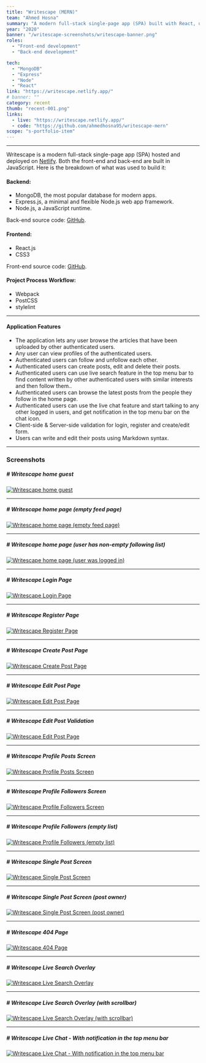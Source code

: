 ```yaml
---
title: "Writescape (MERN)"
team: "Ahmed Hosna"
summary: "A modern full-stack single-page app (SPA) built with React, using modern practices like Hooks, Context, Reducer, Suspense and more."
year: "2020"
banner: "/writescape-screenshots/writescape-banner.png"
roles:
  - "Front-end development"
  - "Back-end development"

tech:
  - "MongoDB"
  - "Express"
  - "Node"
  - "React"
link: "https://writescape.netlify.app/"
# banner: ""
category: recent
thumb: "recent-001.png"
links:
  - live: "https://writescape.netlify.app/"
  - code: "https://github.com/ahmedhosna95/writescape-mern"
scope: "s-portfolio-item"
---
```

<hr class="u-line-divider"/>

Writescape is a modern full-stack single-page app (SPA) hosted and deployed on [Netlify](https://writescape.netlify.app). Both the front-end and back-end are built in JavaScript. Here is the breakdown of what was used to build it:

#### Backend:
  - MongoDB, the most popular database for modern apps.
  - Express.js, a minimal and flexible Node.js web app framework.
  - Node.js, a JavaScript runtime.

Back-end source code: [GitHub](https://github.com/ahmedhosna95/writescape-backend-api).

#### Frontend:
  - React.js
  - CSS3

Front-end source code: [GitHub](https://github.com/ahmedhosna95/writescape-mern).

#### Project Process Workflow:
  - Webpack
  - PostCSS
  - stylelint

<hr class="u-line-divider"/>

#### Application Features

  - The application lets any user browse the articles that have been uploaded by other authenticated users.
  - Any user can view profiles of the authenticated users.
  - Authenticated users can follow and unfollow each other.
  - Authenticated users can create posts, edit and delete their posts.
  - Authenticated users can use live search feature in the top menu bar to find content written by other authenticated users with similar interests and then follow them..
  - Authenticated users can browse the latest posts from the people they follow in the home page.
  - Authenticated users can use the live chat feature and start talking to any other logged in users, and get notification in the top menu bar on the chat icon.
  - Client-side & Server-side validation for login, register and create/edit form.
  - Users can write and edit their posts using Markdown syntax.

<hr class="u-line-divider"/>

### Screenshots

##### # Writescape home guest
[![Writescape home guest](/assets/images/portfolio/writescape-screenshots/writescape-home-guest.png)](/assets/images/portfolio/writescape-screenshots/writescape-home-guest.png)

<hr class="u-line-divider"/>

##### # Writescape home page (empty feed page)
[![Writescape home page (empty feed page)](/assets/images/portfolio/writescape-screenshots/writescape-home-user-loggedin-emptyfeed.png)](/assets/images/portfolio/writescape-screenshots/writescape-home-user-loggedin-emptyfeed.png)

<hr class="u-line-divider"/>

##### # Writescape home page (user has non-empty following list)
[![Writescape home page (user was logged in)](/assets/images/portfolio/writescape-screenshots/writescape-home-user-loggedin.png)](/assets/images/portfolio/writescape-screenshots/writescape-home-user-loggedin.png)

<hr class="u-line-divider"/>

##### # Writescape Login Page
[![Writescape Login Page](/assets/images/portfolio/writescape-screenshots/writescape-login-page.png)](/assets/images/portfolio/writescape-screenshots/writescape-login-page.png)

<hr class="u-line-divider"/>

##### # Writescape Register Page
[![Writescape Register Page](/assets/images/portfolio/writescape-screenshots/writescape-register-page.png)](/assets/images/portfolio/writescape-screenshots/writescape-register-page.png)

<hr class="u-line-divider"/>

##### # Writescape Create Post Page
[![Writescape Create Post Page](/assets/images/portfolio/writescape-screenshots/writescape-createpost-page.png)](/assets/images/portfolio/writescape-screenshots/writescape-createpost-page.png)

<hr class="u-line-divider"/>

##### # Writescape Edit Post Page
[![Writescape Edit Post Page](/assets/images/portfolio/writescape-screenshots/writescape-editpost-page.png)](/assets/images/portfolio/writescape-screenshots/writescape-editpost-page.png)

<hr class="u-line-divider"/>

##### # Writescape Edit Post Validation
[![Writescape Edit Post Page](/assets/images/portfolio/writescape-screenshots/writescape-editpost.gif)](/assets/images/portfolio/writescape-screenshots/writescape-editpost.gif)


<hr class="u-line-divider"/>

##### # Writescape Profile Posts Screen
[![Writescape Profile Posts Screen](/assets/images/portfolio/writescape-screenshots/writescape-profile-posts.png)](/assets/images/portfolio/writescape-screenshots/writescape-profile-posts.png)

<hr class="u-line-divider"/>

##### # Writescape Profile Followers Screen
[![Writescape Profile Followers Screen](/assets/images/portfolio/writescape-screenshots/writescape-profile-followers.png)](/assets/images/portfolio/writescape-screenshots/writescape-profile-followers.png)

<hr class="u-line-divider"/>

##### # Writescape Profile Followers (empty list)
[![Writescape Profile Followers (empty list)](/assets/images/portfolio/writescape-screenshots/writescape-profile-followers-empty.png)](/assets/images/portfolio/writescape-screenshots/writescape-profile-followers-empty.png)

<hr class="u-line-divider"/>

##### # Writescape Single Post Screen
[![Writescape Single Post Screen](/assets/images/portfolio/writescape-screenshots/writescape-single-post.png)](/assets/images/portfolio/writescape-screenshots/writescape-single-post.png)

<hr class="u-line-divider"/>

##### # Writescape Single Post Screen (post owner)
[![Writescape Single Post Screen (post owner)](/assets/images/portfolio/writescape-screenshots/writescape-single-post-owner.png)](/assets/images/portfolio/writescape-screenshots/writescape-single-post-owner.png)

<hr class="u-line-divider"/>

##### # Writescape 404 Page
[![Writescape 404 Page](/assets/images/portfolio/writescape-screenshots/writescape-404-page.png)](/assets/images/portfolio/writescape-screenshots/writescape-404-page.png)

<hr class="u-line-divider"/>

##### # Writescape Live Search Overlay
[![Writescape Live Search Overlay](/assets/images/portfolio/writescape-screenshots/writescape-live-search-overlay.png)](/assets/images/portfolio/writescape-screenshots/writescape-live-search-overlay.png)

<hr class="u-line-divider"/>

##### # Writescape Live Search Overlay (with scrollbar)
[![Writescape Live Search Overlay (with scrollbar)](/assets/images/portfolio/writescape-screenshots/writescape-live-search-overlay-scroll.png)](/assets/images/portfolio/writescape-screenshots/writescape-live-search-overlay-scroll.png)

<hr class="u-line-divider"/>

##### # Writescape Live Chat - With notification in the top menu bar
[![Writescape Live Chat - With notification in the top menu bar](/assets/images/portfolio/writescape-screenshots/writescape-chat.gif)](/assets/images/portfolio/writescape-screenshots/writescape-chat.gif)